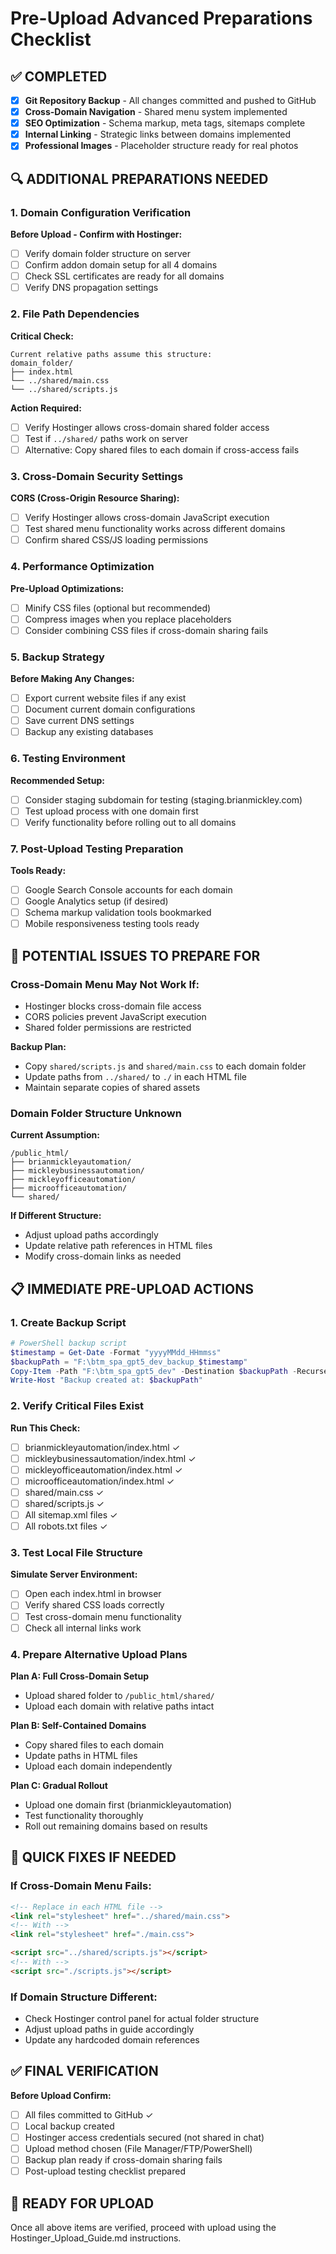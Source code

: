 # Pre-Upload Advanced Preparations Checklist

## ✅ **COMPLETED**
- [x] **Git Repository Backup** - All changes committed and pushed to GitHub
- [x] **Cross-Domain Navigation** - Shared menu system implemented
- [x] **SEO Optimization** - Schema markup, meta tags, sitemaps complete
- [x] **Internal Linking** - Strategic links between domains implemented
- [x] **Professional Images** - Placeholder structure ready for real photos

## 🔍 **ADDITIONAL PREPARATIONS NEEDED**

### **1. Domain Configuration Verification**
**Before Upload - Confirm with Hostinger:**
- [ ] Verify domain folder structure on server
- [ ] Confirm addon domain setup for all 4 domains
- [ ] Check SSL certificates are ready for all domains
- [ ] Verify DNS propagation settings

### **2. File Path Dependencies**
**Critical Check:**
```
Current relative paths assume this structure:
domain_folder/
├── index.html
└── ../shared/main.css
└── ../shared/scripts.js
```

**Action Required:**
- [ ] Verify Hostinger allows cross-domain shared folder access
- [ ] Test if `../shared/` paths work on server
- [ ] Alternative: Copy shared files to each domain if cross-access fails

### **3. Cross-Domain Security Settings**
**CORS (Cross-Origin Resource Sharing):**
- [ ] Verify Hostinger allows cross-domain JavaScript execution
- [ ] Test shared menu functionality works across different domains
- [ ] Confirm shared CSS/JS loading permissions

### **4. Performance Optimization**
**Pre-Upload Optimizations:**
- [ ] Minify CSS files (optional but recommended)
- [ ] Compress images when you replace placeholders
- [ ] Consider combining CSS files if cross-domain sharing fails

### **5. Backup Strategy**
**Before Making Any Changes:**
- [ ] Export current website files if any exist
- [ ] Document current domain configurations
- [ ] Save current DNS settings
- [ ] Backup any existing databases

### **6. Testing Environment**
**Recommended Setup:**
- [ ] Consider staging subdomain for testing (staging.brianmickley.com)
- [ ] Test upload process with one domain first
- [ ] Verify functionality before rolling out to all domains

### **7. Post-Upload Testing Preparation**
**Tools Ready:**
- [ ] Google Search Console accounts for each domain
- [ ] Google Analytics setup (if desired)
- [ ] Schema markup validation tools bookmarked
- [ ] Mobile responsiveness testing tools ready

## 🚨 **POTENTIAL ISSUES TO PREPARE FOR**

### **Cross-Domain Menu May Not Work If:**
- Hostinger blocks cross-domain file access
- CORS policies prevent JavaScript execution
- Shared folder permissions are restricted

**Backup Plan:**
- Copy `shared/scripts.js` and `shared/main.css` to each domain folder
- Update paths from `../shared/` to `./` in each HTML file
- Maintain separate copies of shared assets

### **Domain Folder Structure Unknown**
**Current Assumption:**
```
/public_html/
├── brianmickleyautomation/
├── mickleybusinessautomation/
├── mickleyofficeautomation/
├── microofficeautomation/
└── shared/
```

**If Different Structure:**
- Adjust upload paths accordingly
- Update relative path references in HTML files
- Modify cross-domain links as needed

## 📋 **IMMEDIATE PRE-UPLOAD ACTIONS**

### **1. Create Backup Script**
```powershell
# PowerShell backup script
$timestamp = Get-Date -Format "yyyyMMdd_HHmmss"
$backupPath = "F:\btm_spa_gpt5_dev_backup_$timestamp"
Copy-Item -Path "F:\btm_spa_gpt5_dev" -Destination $backupPath -Recurse
Write-Host "Backup created at: $backupPath"
```

### **2. Verify Critical Files Exist**
**Run This Check:**
- [ ] brianmickleyautomation/index.html ✓
- [ ] mickleybusinessautomation/index.html ✓
- [ ] mickleyofficeautomation/index.html ✓
- [ ] microofficeautomation/index.html ✓
- [ ] shared/main.css ✓
- [ ] shared/scripts.js ✓
- [ ] All sitemap.xml files ✓
- [ ] All robots.txt files ✓

### **3. Test Local File Structure**
**Simulate Server Environment:**
- [ ] Open each index.html in browser
- [ ] Verify shared CSS loads correctly
- [ ] Test cross-domain menu functionality
- [ ] Check all internal links work

### **4. Prepare Alternative Upload Plans**

**Plan A: Full Cross-Domain Setup**
- Upload shared folder to `/public_html/shared/`
- Upload each domain with relative paths intact

**Plan B: Self-Contained Domains**
- Copy shared files to each domain
- Update paths in HTML files
- Upload each domain independently

**Plan C: Gradual Rollout**
- Upload one domain first (brianmickleyautomation)
- Test functionality thoroughly
- Roll out remaining domains based on results

## 🔧 **QUICK FIXES IF NEEDED**

### **If Cross-Domain Menu Fails:**
```html
<!-- Replace in each HTML file -->
<link rel="stylesheet" href="../shared/main.css">
<!-- With -->
<link rel="stylesheet" href="./main.css">

<script src="../shared/scripts.js"></script>
<!-- With -->
<script src="./scripts.js"></script>
```

### **If Domain Structure Different:**
- Check Hostinger control panel for actual folder structure
- Adjust upload paths in guide accordingly
- Update any hardcoded domain references

## ✅ **FINAL VERIFICATION**

**Before Upload Confirm:**
- [ ] All files committed to GitHub ✓
- [ ] Local backup created
- [ ] Hostinger access credentials secured (not shared in chat)
- [ ] Upload method chosen (File Manager/FTP/PowerShell)
- [ ] Backup plan ready if cross-domain sharing fails
- [ ] Post-upload testing checklist prepared

## 🚀 **READY FOR UPLOAD**

Once all above items are verified, proceed with upload using the Hostinger_Upload_Guide.md instructions.
